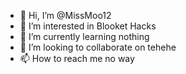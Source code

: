 - 👋 Hi, I’m @MissMoo12
- 👀 I’m interested in Blooket Hacks
- 🌱 I’m currently learning nothing
- 💞️ I’m looking to collaborate on tehehe
- 📫 How to reach me no way

<!---
MissMoo12/MissMoo12 is a ✨ special ✨ repository because its `README.md` (this file) appears on your GitHub profile.
You can click the Preview link to take a look at your changes.
--->

